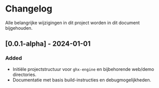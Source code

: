 # Changelog

Alle belangrijke wijzigingen in dit project worden in dit document bijgehouden.

## [0.0.1-alpha] - 2024-01-01
### Added
- Initiële projectstructuur voor `ghx-engine` en bijbehorende web/demo directories.
- Documentatie met basis build-instructies en debugmogelijkheden.

